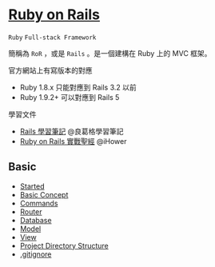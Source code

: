 # [Ruby on Rails](http://rubyonrails.org/)

`Ruby` `Full-stack Framework`

簡稱為 `RoR` ，或是 `Rails` 。是一個建構在 Ruby 上的 MVC 框架。

官方網站上有寫版本的對應

* Ruby 1.8.x 只能對應到 Rails 3.2 以前
* Ruby 1.9.2+ 可以對應到 Rails 5

學習文件

* [Rails 學習筆記](http://openhome.cc/Gossip/Rails/) @良葛格學習筆記
* [Ruby on Rails 實戰聖經](http://ihower.tw/rails3/) @iHower

## Basic

* [Started](started.md)
* [Basic Concept](basic-concept.md)
* [Commands](commands.md)
* [Router](router.md)
* [Database](database.md)
* [Model](model.md)
* [View](view.md)
* [Project Directory Structure](project-directory-structure.md)
* [.gitignore](gitignore.md)
